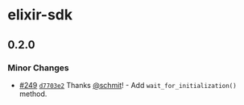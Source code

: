 # elixir-sdk

## 0.2.0

### Minor Changes

- [#249](https://github.com/Eppo-exp/eppo-multiplatform/pull/249) [`d7703e2`](https://github.com/Eppo-exp/eppo-multiplatform/commit/d7703e2c50dd257966ccffda6bfd5a8cbcc7edff) Thanks [@schmit](https://github.com/schmit)! - Add `wait_for_initialization()` method.
